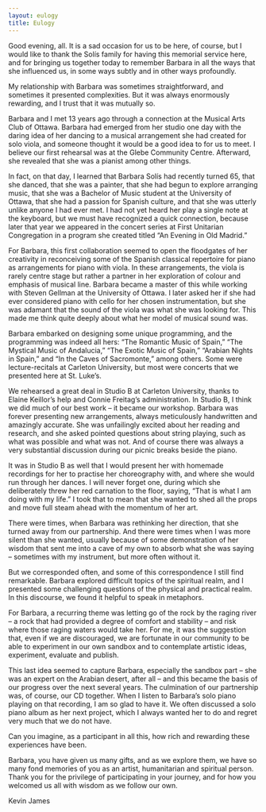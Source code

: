 ```yaml
---
layout: eulogy
title: Eulogy
---
```


Good evening, all. It is a sad occasion for us to be here, of course, but I would like to thank the Solís family for having this memorial service here, and for bringing us together today to remember Barbara in all the ways that she influenced us, in some ways subtly and in other ways profoundly.

My relationship with Barbara was sometimes straightforward, and sometimes it presented complexities. But it was always enormously rewarding, and I trust that it was mutually so.

Barbara and I met 13 years ago through a connection at the Musical Arts Club of Ottawa. Barbara had emerged from her studio one day with the daring idea of her dancing to a musical arrangement she had created for solo viola, and someone thought it would be a good idea to for us to meet. I believe our first rehearsal was at the Glebe Community Centre. Afterward, she revealed that she was a pianist among other things.

In fact, on that day, I learned that Barbara Solís had recently turned 65, that she danced, that she was a painter, that she had begun to explore arranging music, that she was a Bachelor of Music student at the University of Ottawa, that she had a passion for Spanish culture, and that she was utterly unlike anyone I had ever met. I had not yet heard her play a single note at the keyboard, but we must have recognized a quick connection, because later that year we appeared in the concert series at First Unitarian Congregation in a program she created titled “An Evening in Old Madrid.”

For Barbara, this first collaboration seemed to open the floodgates of her creativity in reconceiving some of the Spanish classical repertoire for piano as arrangements for piano with viola. In these arrangements, the viola is rarely centre stage but rather a partner in her exploration of colour and emphasis of musical line. Barbara became a master of this while working with Steven Gellman at the University of Ottawa. I later asked her if she had ever considered piano with cello for her chosen instrumentation, but she was adamant that the sound of the viola was what she was looking for. This made me think quite deeply about what her model of musical sound was.

Barbara embarked on designing some unique programming, and the programming was indeed all hers: “The Romantic Music of Spain,” “The Mystical Music of Andalucia,” “The Exotic Music of Spain,” “Arabian Nights in Spain,” and “In the Caves of Sacromonte,” among others. Some were lecture-recitals at Carleton University, but most were concerts that we presented here at St. Luke’s.

We rehearsed a great deal in Studio B at Carleton University, thanks to Elaine Keillor’s help and Connie Freitag’s administration. In Studio B, I think we did much of our best work – it became our workshop. Barbara was forever presenting new arrangements, always meticulously handwritten and amazingly accurate. She was unfailingly excited about her reading and research, and she asked pointed questions about string playing, such as what was possible and what was not. And of course there was always a very substantial discussion during our picnic breaks beside the piano.

It was in Studio B as well that I would present her with homemade recordings for her to practise her choreography with, and where she would run through her dances. I will never forget one, during which she deliberately threw her red carnation to the floor, saying, “That is what I am doing with my life.” I took that to mean that she wanted to shed all the props and move full steam ahead with the momentum of her art.

There were times, when Barbara was rethinking her direction, that she turned away from our partnership. And there were times when I was more silent than she wanted, usually because of some demonstration of her wisdom that sent me into a cave of my own to absorb what she was saying – sometimes with my instrument, but more often without it.

But we corresponded often, and some of this correspondence I still find remarkable. Barbara explored difficult topics of the spiritual realm, and I presented some challenging questions of the physical and practical realm. In this discourse, we found it helpful to speak in metaphors.

For Barbara, a recurring theme was letting go of the rock by the raging river – a rock that had provided a degree of comfort and stability – and risk where those raging waters would take her. For me, it was the suggestion that, even if we are discouraged, we are fortunate in our community to be able to experiment in our own sandbox and to contemplate artistic ideas, experiment, evaluate and publish.

This last idea seemed to capture Barbara, especially the sandbox part – she was an expert on the Arabian desert, after all – and this became the basis of our progress over the next several years. The culmination of our partnership was, of course, our CD together. When I listen to Barbara’s solo piano playing on that recording, I am so glad to have it. We often discussed a solo piano album as her next project, which I always wanted her to do and regret very much that we do not have.

Can you imagine, as a participant in all this, how rich and rewarding these experiences have been.

Barbara, you have given us many gifts, and as we explore them, we have so many fond memories of you as an artist, humanitarian and spiritual person. Thank you for the privilege of participating in your journey, and for how you welcomed us all with wisdom as we follow our own.

Kevin James
